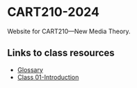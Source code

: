 # CART210-2024
Website for CART210—New Media Theory.

## Links to class resources
- [Glossary](/glossary.md)
- [Class 01-Introduction](/CART210-2024/C01-introduction)
